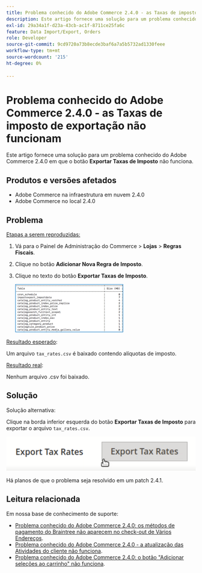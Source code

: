 ```yaml
---
title: Problema conhecido do Adobe Commerce 2.4.0 - as Taxas de imposto de exportação não funcionam
description: Este artigo fornece uma solução para um problema conhecido do Adobe Commerce 2.4.0 em que o botão **Exportar taxas de imposto** não funciona.
exl-id: 29a34a1f-d23a-43cb-ac1f-8711ce25fa6c
feature: Data Import/Export, Orders
role: Developer
source-git-commit: 9cd9720a73b8ecde3baf6a7a5b5732ad1330feee
workflow-type: tm+mt
source-wordcount: '215'
ht-degree: 0%

---
```


# Problema conhecido do Adobe Commerce 2.4.0 - as Taxas de imposto de exportação não funcionam

Este artigo fornece uma solução para um problema conhecido do Adobe Commerce 2.4.0 em que o botão **Exportar Taxas de Imposto** não funciona.

## Produtos e versões afetados

* Adobe Commerce na infraestrutura em nuvem 2.4.0
* Adobe Commerce no local 2.4.0

## Problema

<u>Etapas a serem reproduzidas:</u>

1. Vá para o Painel de Administração do Commerce > **Lojas** > **Regras Fiscais**.
1. Clique no botão **Adicionar Nova Regra de Imposto**.
1. Clique no texto do botão **Exportar Taxas de Imposto**.

   ![magento_export_tax_rates.png](assets/mceclip0.png)

<u>Resultado esperado</u>:

Um arquivo `tax_rates.csv` é baixado contendo alíquotas de imposto.

<u>Resultado real</u>:

Nenhum arquivo .csv foi baixado.

## Solução

Solução alternativa:

Clique na borda inferior esquerda do botão **Exportar Taxas de Imposto** para exportar o arquivo `tax_rates.csv`.

![magento_export_tax_rates.png](assets/mceclip1.png)

Há planos de que o problema seja resolvido em um patch 2.4.1.

## Leitura relacionada

Em nossa base de conhecimento de suporte:

* [Problema conhecido do Adobe Commerce 2.4.0: os métodos de pagamento do Braintree não aparecem no check-out de Vários Endereços](/help/troubleshooting/payments/magento-2-4-0-braintree-not-in-multiple-addresses-checkout.md).
* [Problema conhecido do Adobe Commerce 2.4.0 - a atualização das Atividades do cliente não funciona](/help/troubleshooting/miscellaneous/magento-2-4-0-refresh-on-customer-activities-does-not-work.md).
* [Problema conhecido do Adobe Commerce 2.4.0: o botão &quot;Adicionar seleções ao carrinho&quot; não funciona](/help/troubleshooting/miscellaneous/magento-2-4-0-add-selections-to-my-cart-does-not-work.md).
